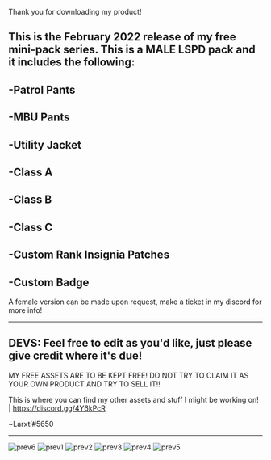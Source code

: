 Thank you for downloading my product!

This is the February 2022 release of my free mini-pack series. This is a MALE LSPD pack and it includes the following:
----
-Patrol Pants
----
-MBU Pants
----
-Utility Jacket
----
-Class A
----
-Class B
----
-Class C
----
-Custom Rank Insignia Patches
----
-Custom Badge
----

A female version can be made upon request, make a ticket in my discord for more info!

----
DEVS:
Feel free to edit as you'd like, just please give credit where it's due!
----

MY FREE ASSETS ARE TO BE KEPT FREE! DO NOT TRY TO CLAIM IT AS YOUR OWN PRODUCT AND TRY TO SELL IT!!


This is where you can find my other assets and stuff I might be working on! | https://discord.gg/4Y6kPcR

~Larxtí#5650

----

![prev6](https://user-images.githubusercontent.com/79678217/156871289-e11c80df-4a12-423e-8269-88b8d00376d4.PNG)
![prev1](https://user-images.githubusercontent.com/79678217/156871291-5ef545e4-2611-4c4d-935f-9a288e626a29.PNG)
![prev2](https://user-images.githubusercontent.com/79678217/156871294-efee29c3-bf5d-42b4-81c2-751f13c7a2e6.PNG)
![prev3](https://user-images.githubusercontent.com/79678217/156871295-672e7f95-e9f9-4328-8845-0b8e19447012.PNG)
![prev4](https://user-images.githubusercontent.com/79678217/156871296-e64f4d30-8391-4f93-9e28-4306fc75acf5.PNG)
![prev5](https://user-images.githubusercontent.com/79678217/156871299-31e2bd03-c5d0-45b4-b54f-3ad97a57915e.PNG)
